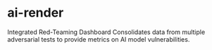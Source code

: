 # ai-render
Integrated Red-Teaming Dashboard   Consolidates data from multiple adversarial tests to provide metrics on AI model vulnerabilities.
